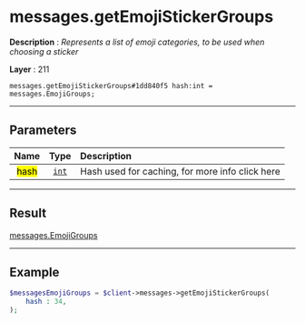 # messages.getEmojiStickerGroups

**Description** : *Represents a list of emoji categories, to be used when choosing a sticker*

**Layer** : 211

```tl
messages.getEmojiStickerGroups#1dd840f5 hash:int = messages.EmojiGroups;
```

---

## Parameters

| Name | Type | Description |
| :---: | :---: | :--- |
| <mark>hash</mark> | [`int`](type/int) | Hash used for caching, for more info click here |

---

## Result

[messages.EmojiGroups](type/messages.EmojiGroups)

---

## Example

```php
$messagesEmojiGroups = $client->messages->getEmojiStickerGroups(
	hash : 34,
);
```